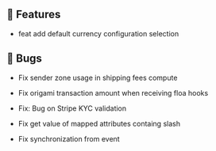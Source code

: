 ## 🚀 Features

- feat add default currency configuration selection


## 🐛 Bugs

- Fix sender zone usage in shipping fees compute

- Fix origami transaction amount when receiving floa hooks

- Fix: Bug on Stripe KYC validation

- Fix get value of mapped attributes containg slash

- Fix synchronization from event